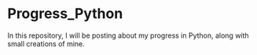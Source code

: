 # Progress_Python
In this repository, I will be posting about my progress in Python, along with small creations of mine.
